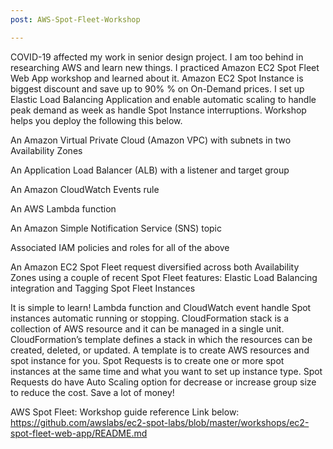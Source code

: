 ```yaml
---
post: AWS-Spot-Fleet-Workshop

---
```


COVID-19 affected my work in senior design project. I am too behind in researching AWS and learn new things. I practiced Amazon EC2 Spot Fleet Web App workshop and learned about it. Amazon EC2 Spot Instance is biggest discount and save up to 90% &percnt; on On-Demand prices. I set up Elastic Load Balancing Application and enable automatic scaling to handle peak demand as week as handle Spot Instance interruptions. Workshop helps you deploy the following this below.

An Amazon Virtual Private Cloud (Amazon VPC) with subnets in two Availability Zones

An Application Load Balancer (ALB) with a listener and target group

An Amazon CloudWatch Events rule

An AWS Lambda function

An Amazon Simple Notification Service (SNS) topic

Associated IAM policies and roles for all of the above

An Amazon EC2 Spot Fleet request diversified across both Availability Zones using a couple of recent Spot Fleet features: Elastic Load Balancing integration and Tagging Spot Fleet Instances

It is simple to learn! Lambda function and CloudWatch event handle Spot instances automatic running or stopping. CloudFormation stack is a collection of AWS resource and it can be managed in a single unit. CloudFormation’s template defines a stack in which the resources can be created, deleted, or updated. A template is to create AWS resources and spot instance for you. Spot Requests is to create one or more spot instances at the same time and what you want to set up instance type. Spot Requests do have Auto Scaling option for decrease or increase group size to reduce the cost. Save a lot of money!

AWS Spot Fleet: Workshop guide reference Link below:
<a href="https://github.com/awslabs/ec2-spot-labs/blob/master/workshops/ec2-spot-fleet-web-app/README.md">https://github.com/awslabs/ec2-spot-labs/blob/master/workshops/ec2-spot-fleet-web-app/README.md</a>
